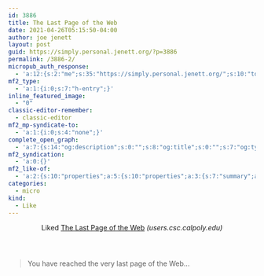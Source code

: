 ```yaml
---
id: 3886
title: The Last Page of the Web
date: 2021-04-26T05:15:50-04:00
author: joe jenett
layout: post
guid: https://simply.personal.jenett.org/?p=3886
permalink: /3886-2/
micropub_auth_response:
  - 'a:12:{s:2:"me";s:35:"https://simply.personal.jenett.org/";s:10:"token_type";s:6:"Bearer";s:4:"uuid";s:36:"1616ae3d-7caf-4764-a335-f6ff25801d22";s:5:"scope";s:20:"create delete update";s:9:"issued_by";s:62:"https://simply.personal.jenett.org/wp-json/indieauth/1.0/token";s:9:"client_id";s:20:"https://omnibear.com";s:11:"client_name";s:8:"Omnibear";s:11:"client_icon";s:29:"https://omnibear.com/logo.svg";s:9:"issued_at";i:1619428303;s:4:"user";i:1;s:13:"last_accessed";i:1619428348;s:7:"last_ip";s:14:"76.112.130.179";}'
mf2_type:
  - 'a:1:{i:0;s:7:"h-entry";}'
inline_featured_image:
  - "0"
classic-editor-remember:
  - classic-editor
mf2_mp-syndicate-to:
  - 'a:1:{i:0;s:4:"none";}'
complete_open_graph:
  - 'a:7:{s:14:"og:description";s:0:"";s:8:"og:title";s:0:"";s:7:"og:type";s:0:"";s:12:"twitter:card";s:7:"summary";s:15:"twitter:creator";s:0:"";s:19:"twitter:description";s:0:"";s:8:"og:image";s:0:"";}'
mf2_syndication:
  - 'a:0:{}'
mf2_like-of:
  - 'a:2:{s:10:"properties";a:5:{s:10:"properties";a:3:{s:7:"summary";a:1:{i:0;s:49:"You have reached the very last page of the Web...";}s:4:"name";a:1:{i:0;s:24:"The Last Page of the Web";}s:3:"url";a:1:{i:0;s:58:"https://users.csc.calpoly.edu/~jdalbey/TheLastWebPage.html";}}s:4:"type";a:1:{i:0;s:4:"cite";}s:7:"summary";a:1:{i:0;s:49:"You have reached the very last page of the Web...";}s:4:"name";a:1:{i:0;s:24:"The Last Page of the Web";}s:3:"url";a:1:{i:0;s:58:"https://users.csc.calpoly.edu/~jdalbey/TheLastWebPage.html";}}s:4:"type";s:4:"cite";}'
categories:
  - micro
kind:
  - Like
---
```

<section class="response u-like-of h-cite"><header><span class="kind-display-text">Liked</span> <a href="https://users.csc.calpoly.edu/~jdalbey/TheLastWebPage.html" class="p-name u-url">The Last Page of the Web</a> <em>(<span class="p-publication">users.csc.calpoly.edu</span>)</em></header>
<blockquote class="e-summary">You have reached the very last page of the Web...</blockquote>